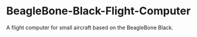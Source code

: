 BeagleBone-Black-Flight-Computer
================================

A flight computer for small aircraft based on the BeagleBone Black.
